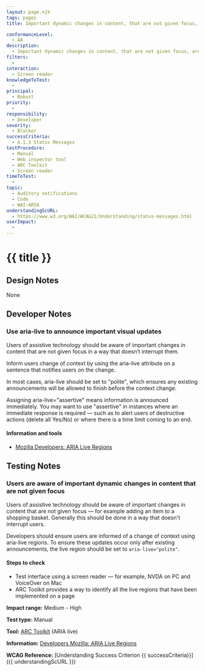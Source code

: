 ```yaml
---
layout: page.njk
tags: pages
title: Important dynamic changes in content, that are not given focus, are announced by screen readers

conformanceLevel:
  - AA
description:
  - Important dynamic changes in content, that are not given focus, are announced by screen readers
filters:
  -
interaction:
  - Screen reader
knowledgeToTest:
  -
principal:
  - Robust
priority:
  -
responsibility:
  - Developer
severity:
  - Blocker
successCriteria:
  - 4.1.3 Status Messages
testProcedure:
  - Manual
  - Web inspector tool
  - ARC Toolkit
  - Screen reader
timeToTest:
  -
topic:
  - Auditory notifications
  - Code
  - WAI-ARIA
understandingScURL:
  - https://www.w3.org/WAI/WCAG21/Understanding/status-messages.html
userImpact:
  -
---
```


# {{ title }}

## Design Notes

None

## Developer Notes

### Use aria-live to announce important visual updates

Users of assistive technology should be aware of important changes in content that are not given focus in a way that doesn’t interrupt them.

Inform users change of context by using the aria-live attribute on a sentence that notifies users on the change.

In most cases, aria-live should be set to "polite", which ensures any existing announcements will be allowed to finish before the context change.

Assigning aria-live="assertive" means information is announced immediately. You may want to use "assertive" in instances where an immediate response is required  — such as to alert users of destructive actions (delete all Yes/No) or where there is a time limit coming to an end.

#### Information and tools

- [Mozilla Developers: ARIA Live Regions](https://developer.mozilla.org/en-US/docs/Web/Accessibility/ARIA/ARIA_Live_Regions)

## Testing Notes

### Users are aware of important dynamic changes in content that are not given focus

Users of assistive technology should be aware of important changes in content that are not given focus — for example adding an item to a shopping basket. Generally this should be done in a way that doesn't interrupt users.

Developers should ensure users are informed of a change of context using aria-live regions. To ensure these updates occur only after existing announcements, the live region should be set to `aria-live="polite"`.

#### Steps to check

- Test interface using a screen reader — for example, NVDA on PC and VoiceOver on Mac
- ARC Toolkit provides a way to identify all the live regions that have been implemented on a page

**Impact range:** Medium - High

**Test type:** Manual

**Tool:** [ARC Toolkit](https://www.paciellogroup.com/toolkit/) (ARIA live)

**Information:** [Developers Mozilla: ARIA Live Regions](https://developer.mozilla.org/en-US/docs/Web/Accessibility/ARIA/ARIA_Live_Regions)

**WCAG Reference:** [Understanding Success Criterion {{ successCriteria}}]({{ understandingScURL }})
